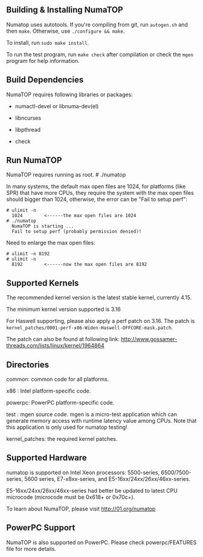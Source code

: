 
## Building & Installing NumaTOP

Numatop uses autotools. If you're compiling from git, run `autogen.sh`
and then `make`. Otherwise, use `./configure && make`.

To install, run `sudo make install`.

To run the test program, run `make check` after compilation or check
the `mgen` program for help information.


## Build Dependencies

NumaTOP requires following libraries or packages:

* numactl-devel or libnuma-dev(el)
* libncurses
* libpthread

* check

## Run NumaTOP

NumaTOP requires running as root.
	# ./numatop

In many systems, the default max open files are 1024, for platforms (like SPR)
that have more CPUs, they require the system with the max open files should
bigger than 1024, otherwise, the error can be "Fail to setup perf":

	# ulimit -n
	  1024        <------the max open files are 1024
	# ./numatop
	  NumaTOP is starting ...
	  Fail to setup perf (probably permission denied)!

Need to enlarge the max open files:

	# ulimit -n 8192
	# ulimit -n
	  8192        <------now the max open files are 8192

## Supported Kernels

The recommended kernel version is the latest stable kernel, currently 4.15.

The minimum kernel version supported is 3.16

For Haswell supporting, please also apply a perf patch on 3.16. The patch
is `kernel_patches/0001-perf-x86-Widen-Haswell-OFFCORE-mask.patch`.

The patch can also be found at following link:
http://www.gossamer-threads.com/lists/linux/kernel/1964864


## Directories

common:	common code for all platforms.

x86   : Intel platform-specific code.

powerpc: PowerPC platform-specific code.

test  : mgen source code. mgen is a micro-test application which can
        generate memory access with runtime latency value among CPUs.
        Note that this application is only used for numatop testing!

kernel_patches: the required kernel patches.


## Supported Hardware

numatop is supported on Intel Xeon processors: 5500-series, 6500/7500-series,
5600 series, E7-x8xx-series, and E5-16xx/24xx/26xx/46xx-series. 

E5-16xx/24xx/26xx/46xx-series had better be updated to latest CPU microcode
(microcode must be 0x618+ or 0x70c+).

To learn about NumaTOP, please visit http://01.org/numatop


## PowerPC Support

NumaTOP is also supported on PowerPC. Please check powerpc/FEATURES file
for more details.

